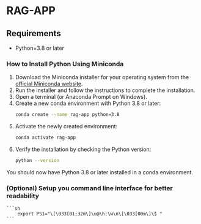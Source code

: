 # RAG-APP

## Requirements

- Python=3.8 or later

### How to Install Python Using Miniconda

1. Download the Miniconda installer for your operating system from the [official Miniconda website](https://docs.conda.io/en/latest/miniconda.html).
2. Run the installer and follow the instructions to complete the installation.
3. Open a terminal (or Anaconda Prompt on Windows).
4. Create a new conda environment with Python 3.8 or later:
    ```sh
    conda create --name rag-app python=3.8
    ```
5. Activate the newly created environment:
    ```sh
    conda activate rag-app
    ```
6. Verify the installation by checking the Python version:
    ```sh
    python --version
    ```

You should now have Python 3.8 or later installed in a conda environment.

### (Optional) Setup you command line interface for better readability
    ```sh
        export PS1="\[\033[01;32m\]\u@\h:\w\n\[\033[00m\]\$ "
    ```